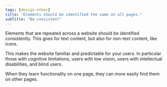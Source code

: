 ```yaml
---
tags: [design-other]
title: "Elements should be identified the same on all pages."
subTitle: "Be consistent"
---
```


Elements that are repeated across a website should be identified consistently. This goes for text content, but also for non-text content, like icons.

This makes the website familiar and predictable for your users. In particular those with cognitive limitations, users with low vision, users with intellectual disabilities, and blind users.

When they learn functionality on one page, they can more easily find them on other pages.
